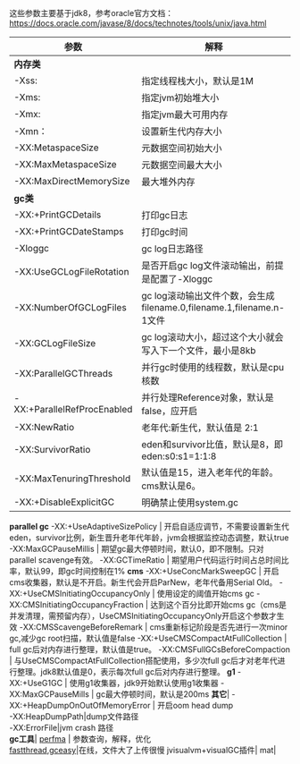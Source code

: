 这些参数主要基于jdk8，参考oracle官方文档：https://docs.oracle.com/javase/8/docs/technotes/tools/unix/java.html

参数 | 解释
---|---
**内存类**|
-Xss: | 指定线程栈大小，默认是1M  
-Xms: | 指定jvm初始堆大小  
-Xmx: | 指定jvm最大可用内存  
-Xmn：| 设置新生代内存大小
-XX:MetaspaceSize | 元数据空间初始大小
-XX:MaxMetaspaceSize | 元数据空间最大大小  
-XX:MaxDirectMemorySize | 最大堆外内存  
**gc类**|
-XX:+PrintGCDetails | 打印gc日志  
-XX:+PrintGCDateStamps | 打印gc时间  
-Xloggc | gc log日志路径   
-XX:UseGCLogFileRotation | 是否开启gc log文件滚动输出，前提是配置了-Xloggc
-XX:NumberOfGCLogFiles | gc log滚动输出文件个数，会生成filename.0,filename.1,filename.n-1文件
-XX:GCLogFileSize | gc log滚动大小，超过这个大小就会写入下一个文件，最小是8kb
-XX:ParallelGCThreads | 并行gc时使用的线程数，默认是cpu核数
-XX:+ParallelRefProcEnabled | 并行处理Reference对象，默认是false，应开启
-XX:NewRatio | 老年代:新生代，默认值是 2:1
-XX:SurvivorRatio | eden和survivor比值，默认是8，即eden:s0:s1=1:1:8
-XX:MaxTenuringThreshold | 默认值是15，进入老年代的年龄。cms默认是6。
-XX:+DisableExplicitGC | 明确禁止使用system.gc  
**parallel gc**
-XX:+UseAdaptiveSizePolicy | 开启自适应调节，不需要设置新生代eden，survivor比例，新生晋升老年代年龄，jvm会根据监控动态调整，默认true
-XX:MaxGCPauseMillis | 期望gc最大停顿时间，默认0，即不限制。只对parallel scavenge有效。
-XX:GCTimeRatio | 期望用户代码运行时间占总时间比率，默认99，即gc时间控制在1%
**cms**
-XX:+UseConcMarkSweepGC | 开启cms收集器，默认是不开启。新生代会开启ParNew，老年代备用Serial Old。
-XX:+UseCMSInitiatingOccupancyOnly | 使用设定的阈值开始cms gc
-XX:CMSInitiatingOccupancyFraction | 达到这个百分比即开始cms gc（cms是并发清理，需预留内存），UseCMSInitiatingOccupancyOnly开启这个参数才生效
-XX:CMSScavengeBeforeRemark | cms重新标记阶段是否先进行一次minor gc,减少gc root扫描，默认值是false
-XX:+UseCMSCompactAtFullCollection | full gc后对内存进行整理，默认值是true。
-XX:CMSFullGCsBeforeCompaction | 与UseCMSCompactAtFullCollection搭配使用，多少次full gc后才对老年代进行整理。jdk8默认值是0，表示每次full gc后对内存进行整理。
**g1**
-XX:+UseG1GC | 使用g1收集器，jdk9开始默认使用g1收集器
-XX:MaxGCPauseMills | gc最大停顿时间，默认是200ms
**其它**|
-XX:+HeapDumpOnOutOfMemoryError | 开启oom head dump  
-XX:HeapDumpPath|dump文件路径  
-XX:ErrorFile|jvm crash 路径   
**gc工具**|
[perfma](https://opts.console.perfma.com/) | 参数查询，解释，优化  
[fastthread](https://fastthread.io),[gceasy](https://gceasy.io/)|在线，文件大了上传很慢
jvisualvm+visualGC插件|
mat|
